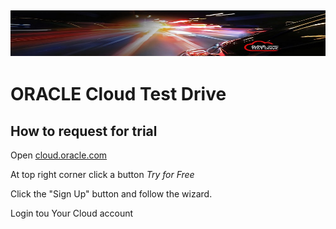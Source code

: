 ![](images/customer.logo2.png)
---
# ORACLE Cloud Test Drive #

## How to request for trial ##

Open [cloud.oracle.com](https://cloud.oracle.com/home)

At top right corner click a button *Try for Free*

Click the "Sign Up" button and follow the wizard.

Login tou Your Cloud account
